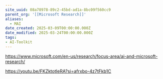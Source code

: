 ```yaml
---
site_uuid: 08a78978-89c2-45bd-ad1a-8bc09f560cc9
parent_org: '[[Microsoft Research]]'
aliases:
  - MAI
date_created: 2025-03-09T00:00:00.000Z
date_modified: 2025-03-24T00:00:00.000Z
tags:
- AI-Toolkit
---
```



https://www.microsoft.com/en-us/research/focus-area/ai-and-microsoft-research/

https://youtu.be/FKZktotIeRA?si=afrxbo-4z7tFkb1C